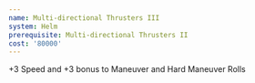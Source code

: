 ```yaml
---
name: Multi-directional Thrusters III
system: Helm
prerequisite: Multi-directional Thrusters II
cost: '80000'
---
```

+3 Speed and +3 bonus to Maneuver and Hard Maneuver Rolls
